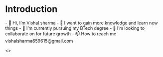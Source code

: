 <h1> Introduction </h1>
- 👋 Hi, I’m Vishal sharma</n>
- 👀 I want to gain more knowledge and learn new things
- 🌱 I’m currently pursuing my BTech degree
- 💞️ I’m looking to collaborate on for future growth
- 📫 How to reach me vishalsharma659615@gmail.com

<>
<!---
Vishal24102002/Vishal24102002 is a ✨ special ✨ repository because its `README.md` (this file) appears on your GitHub profile.
You can click the Preview link to take a look at your changes.
--->
